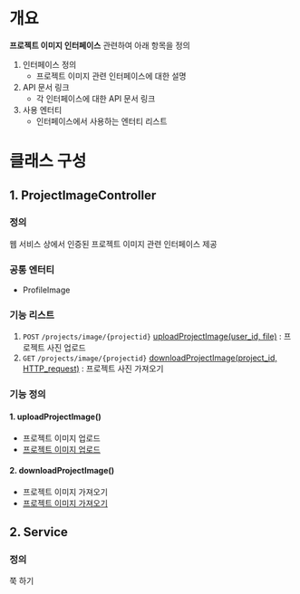 # 개요
**프로젝트 이미지 인터페이스** 관련하여 아래 항목을 정의
1. 인터페이스 정의
    - 프로젝트 이미지 관련 인터페이스에 대한 설명
2. API 문서 링크
    - 각 인터페이스에 대한 API 문서 링크
3. 사용 엔터티
    - 인터페이스에서 사용하는 엔터티 리스트

# 클래스 구성
## 1. ProjectImageController
### 정의
웹 서비스 상에서 인증된 프로젝트 이미지 관련 인터페이스 제공  

### 공통 엔터티
- ProfileImage

### 기능 리스트
1. `POST` `/projects/image/{projectid}` [uploadProjectImage(user_id, file)](#1-uploadprojectimage) : 프로젝트 사진 업로드
2. `GET` `/projects/image/{projectid}` [downloadProjectImage(project_id, HTTP_request)](#2-downloadprojectimage) : 프로젝트 사진 가져오기

### 기능 정의
#### 1. uploadProjectImage()
  - 프로젝트 이미지 업로드
  - [프로젝트 이미지 업로드](https://egluuapi.codingnome.dev/docs/index.html#resourcesProjectImageUpload "해당 API 문서로 이동")

#### 2. downloadProjectImage()
  - 프로젝트 이미지 가져오기
  - [프로젝트 이미지 가져오기](https://egluuapi.codingnome.dev/docs/index.html#resourcesProjectImageUpload "해당 API 문서로 이동")
      
## 2. Service
### 정의
쭉 하기